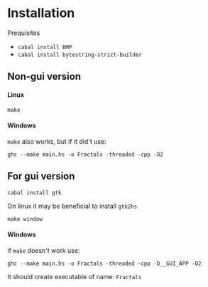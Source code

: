 # Installation
Prequisites
* `cabal install BMP`
* `cabal install bytestring-strict-builder`

## Non-gui version

#### Linux

	make

#### Windows

`make` also works, but if it did't use:

`ghc --make main.hs -o Fractals -threaded -cpp -O2`
	

## For gui version

`cabal install gtk`

On linux it may be beneficial to install `gtk2hs`

`make window`

#### Windows

if `make` doesn't work use:

`ghc --make main.hs -o Fractals -threaded -cpp -D__GUI_APP -O2`

It should create executable of name: `Fractals`
